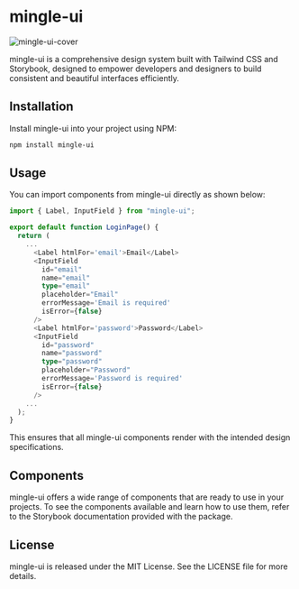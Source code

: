 # mingle-ui

![mingle-ui-cover](https://github.com/designsoo/mingle-ui/assets/77719310/a073ccdc-91dc-4fd9-b9d6-59f64420ff78)

mingle-ui is a comprehensive design system built with Tailwind CSS and Storybook, designed to empower developers and designers to build consistent and beautiful interfaces efficiently.

## Installation

Install mingle-ui into your project using NPM:

```bash
npm install mingle-ui
```

## Usage

You can import components from mingle-ui directly as shown below:

```typescript
import { Label, InputField } from "mingle-ui";

export default function LoginPage() {
  return (
    ...
      <Label htmlFor='email'>Email</Label>
      <InputField
        id="email"
        name="email"
        type="email"
        placeholder="Email"
        errorMessage='Email is required'
        isError={false}
      />
      <Label htmlFor='password'>Password</Label>
      <InputField
        id="password"
        name="password"
        type="password"
        placeholder="Password"
        errorMessage='Password is required'
        isError={false}
      />
    ...
  );
}
```

This ensures that all mingle-ui components render with the intended design specifications.

## Components

mingle-ui offers a wide range of components that are ready to use in your projects. To see the components available and learn how to use them, refer to the Storybook documentation provided with the package.

## License

mingle-ui is released under the MIT License. See the LICENSE file for more details.
